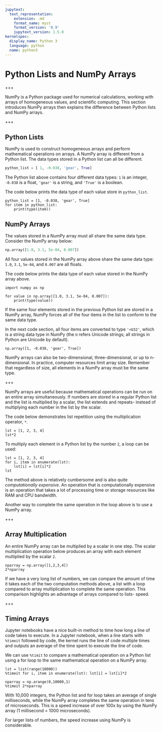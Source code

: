 ```yaml
---
jupytext:
  text_representation:
    extension: .md
    format_name: myst
    format_version: '0.9'
    jupytext_version: 1.5.0
kernelspec:
  display_name: Python 3
  language: python
  name: python3
---
```


# Python Lists and NumPy Arrays

+++

NumPy is a Python package used for numerical calculations, working with arrays of homogeneous values, and scientific computing. This section introduces NumPy arrays then explains the difference between Python lists and NumPy arrays.

+++

## Python Lists

NumPy is used to construct homogeneous arrays and perform mathematical operations on arrays. A NumPy array is different from a Python list. The data types stored in a Python list can all be different.

```python
python_list = [ 1, -0.038, 'gear', True]
```

The Python list above contains four different data types: ```1``` is an integer, ```-0.038``` is a float, ```'gear'``` is a string, and ```'True'``` is a boolean.

The code below prints the data type of each value store in ```python_list```.

```{code-cell} ipython3
python_list = [1, -0.038, 'gear', True]
for item in python_list:
    print(type(item))
```

## NumPy Arrays

The values stored in a NumPy array must all share the same data type. Consider the NumPy array below:

```python
np.array([1.0, 3.1, 5e-04, 0.007])
```

All four values stored in the NumPy array above share the same data type: ```1.0```, ```3.1```, ```5e-04```, and ```0.007``` are all floats.

The code below prints the data type of each value stored in the NumPy array above.

```{code-cell} ipython3
import numpy as np

for value in np.array([1.0, 3.1, 5e-04, 0.007]):
    print(type(value))
```

If the same four elements stored in the previous Python list are stored in a NumPy array, NumPy forces all of the four items in the list to conform to the same data type.

In the next code section, all four items are converted to type ```'<U32'```, which is a string data type in NumPy (the ```U``` refers Unicode strings; all strings in Python are Unicode by default).

```{code-cell} ipython3
np.array([1, -0.038, 'gear', True])
```

NumPy arrays can also be two-dimensional, three-dimensional, or up to n-dimensional. In practice, computer resources limit array size.  Remember that regardless of size, all elements in a NumPy array must be the same type.

+++

NumPy arrays are useful because mathematical operations can be run on an entire array simultaneously. If numbers are stored in a regular Python list and the list is multiplied by a scalar, the list extends and repeats- instead of multiplying each number in the list by the scalar.

The code below demonstrates list repetition using the multiplication operator, ```*```.

```{code-cell} ipython3
lst = [1, 2, 3, 4]
lst*2
```

To multiply each element in a Python list by the number ```2```, a loop can be used:

```{code-cell} ipython3
lst = [1, 2, 3, 4]
for i, item in enumerate(lst):
    lst[i] = lst[i]*2
lst
```

The method above is relatively cumbersome and is also quite _computationally expensive_. An operation that is computationally expensive is an operation that takes a lot of processing time or storage resources like RAM and CPU bandwidth.

Another way to complete the same operation in the loop above is to use a NumPy array.

+++

## Array Multiplication

An entire NumPy array can be multiplied by a scalar in one step. The scalar multiplication operation below produces an array with each element multiplied by the scalar ```2```.

```{code-cell} ipython3
nparray = np.array([1,2,3,4])
2*nparray
```

If we have a very long list of numbers, we can compare the amount of time it takes each of the two computation methods above, a list with a loop compared to array multiplication to complete the same operation. This comparison highlights an advantage of arrays compared to lists- speed.

+++

## Timing Arrays

Jupyter notebooks have a nice built-in method to time how long a line of code takes to execute. In a Jupyter notebook, when a line starts with ```%timeit``` followed by code, the kernel runs the line of code multiple times and outputs an average of the time spent to execute the line of code.

We can use ```%timit``` to compare a mathematical operation on a Python list using a for loop to the same mathematical operation on a NumPy array.

```{code-cell} ipython3
lst = list(range(10000))
%timeit for i, item in enumerate(lst): lst[i] = lst[i]*2
```

```{code-cell} ipython3
nparray = np.arange(0,10000,1)
%timeit 2*nparray
```

With 10,000 integers, the Python list and for loop takes an average of single milliseconds, while the NumPy array completes the same operation in tens of microseconds. This is a speed increase of over 100x by using the NumPy array (1 millisecond = 1000 microseconds).

For larger lists of numbers, the speed increase using NumPy is considerable.

```{code-cell} ipython3

```
